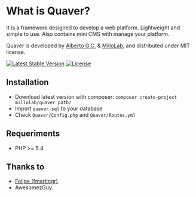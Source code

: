 What is Quaver?
===============
It is a framework designed to develop a web platform. Lightweight and simple to use. Also contains mini CMS with manage your platform.

Quaver is developed by [Alberto G.C.](https://github.com/albertogcatalan) & [MilloLab](http://millolab.com), and distributed under MIT license.

[![Latest Stable Version](https://img.shields.io/packagist/v/millolab/quaver.svg?style=flat-square)](https://packagist.org/packages/millolab/quaver) [![License](https://img.shields.io/packagist/l/millolab/quaver.svg?style=flat-square)](https://packagist.org/packages/millolab/quaver)

Installation
------------
* Download latest version with composer: `composer create-project millolab/quaver path/`
* Import `quaver.sql` to your database
* Check `Quaver/Config.php` and `Quaver/Routes.yml`


Requeriments
------------
* PHP >= 5.4


Thanks to
---------
* [Felipe (fmartingr)](https://github.com/fmartingr).
* AwesomezGuy.